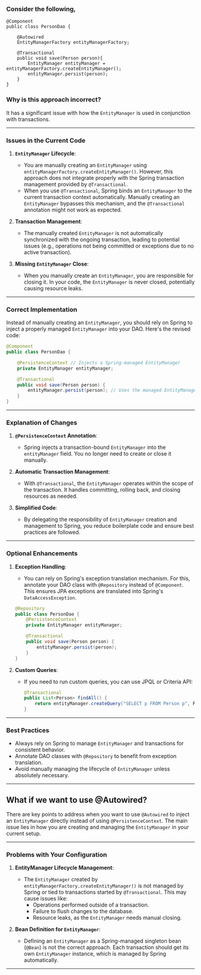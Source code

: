 ### Consider the following,

```
@Component
public class PersonDao {

    @Autowired
    EntityManagerFactory entityManagerFactory;

    @Transactional
    public void save(Person person){
        EntityManager entityManager = entityManagerFactory.createEntityManager();
        entityManager.persist(person);
    }
}
```

### Why is this approach incorrect?

It has a significant issue with how the `EntityManager` is used in conjunction with transactions. 

---

### **Issues in the Current Code**

1. **`EntityManager` Lifecycle**:  
   - You are manually creating an `EntityManager` using `entityManagerFactory.createEntityManager()`. However, this approach does not integrate properly with the Spring transaction management provided by `@Transactional`.
   - When you use `@Transactional`, Spring binds an `EntityManager` to the current transaction context automatically. Manually creating an `EntityManager` bypasses this mechanism, and the `@Transactional` annotation might not work as expected.

2. **Transaction Management**:  
   - The manually created `EntityManager` is not automatically synchronized with the ongoing transaction, leading to potential issues (e.g., operations not being committed or exceptions due to no active transaction).

3. **Missing `EntityManager` Close**:  
   - When you manually create an `EntityManager`, you are responsible for closing it. In your code, the `EntityManager` is never closed, potentially causing resource leaks.

---

### **Correct Implementation**

Instead of manually creating an `EntityManager`, you should rely on Spring to inject a properly managed `EntityManager` into your DAO. Here's the revised code:

```java
@Component
public class PersonDao {

    @PersistenceContext // Injects a Spring-managed EntityManager
    private EntityManager entityManager;

    @Transactional
    public void save(Person person) {
        entityManager.persist(person); // Uses the managed EntityManager
    }
}
```

---

### **Explanation of Changes**

1. **`@PersistenceContext` Annotation**:  
   - Spring injects a transaction-bound `EntityManager` into the `entityManager` field. You no longer need to create or close it manually.

2. **Automatic Transaction Management**:  
   - With `@Transactional`, the `EntityManager` operates within the scope of the transaction. It handles committing, rolling back, and closing resources as needed.

3. **Simplified Code**:  
   - By delegating the responsibility of `EntityManager` creation and management to Spring, you reduce boilerplate code and ensure best practices are followed.

---

### **Optional Enhancements**
1. **Exception Handling**:
   - You can rely on Spring's exception translation mechanism. For this, annotate your DAO class with `@Repository` instead of `@Component`. This ensures JPA exceptions are translated into Spring's `DataAccessException`.
   ```java
   @Repository
   public class PersonDao {
       @PersistenceContext
       private EntityManager entityManager;

       @Transactional
       public void save(Person person) {
           entityManager.persist(person);
       }
   }
   ```

2. **Custom Queries**:
   - If you need to run custom queries, you can use JPQL or Criteria API:
     ```java
     @Transactional
     public List<Person> findAll() {
         return entityManager.createQuery("SELECT p FROM Person p", Person.class).getResultList();
     }
     ```

---

### **Best Practices**
- Always rely on Spring to manage `EntityManager` and transactions for consistent behavior.
- Annotate DAO classes with `@Repository` to benefit from exception translation.
- Avoid manually managing the lifecycle of `EntityManager` unless absolutely necessary.

---

## What if we want to use @Autowired?

There are key points to address when you want to use `@Autowired` to inject an `EntityManager` directly instead of using `@PersistenceContext`. The main issue lies in how you are creating and managing the `EntityManager` in your current setup.

---

### **Problems with Your Configuration**
1. **EntityManager Lifecycle Management**:
   - The `EntityManager` created by `entityManagerFactory.createEntityManager()` is not managed by Spring or tied to transactions started by `@Transactional`. This may cause issues like:
     - Operations performed outside of a transaction.
     - Failure to flush changes to the database.
     - Resource leaks, as the `EntityManager` needs manual closing.

2. **Bean Definition for `EntityManager`**:
   - Defining an `EntityManager` as a Spring-managed singleton bean (`@Bean`) is not the correct approach. Each transaction should get its own `EntityManager` instance, which is managed by Spring automatically.

---

